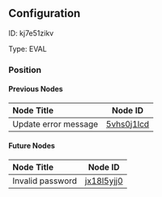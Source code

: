 # 
## Configuration
ID:  kj7e51zikv

Type: EVAL 








### Position

#### Previous Nodes
| Node Title | Node ID |
| :------------- | ------------ |
| Update error message | [5vhs0j1lcd](./5vhs0j1lcd.md) | 
 
 #### Future Nodes
| Node Title | Node ID |
| :------------- | ------------ |
| Invalid password |[jx18l5yjj0](./jx18l5yjj0.md) | 